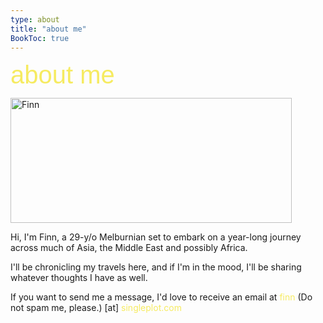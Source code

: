 ```yaml
---
type: about
title: "about me"
BookToc: true
---
```


<span style="font-family: 'AlteHaasGrotesk-Bold', sans-serif; color: #F6EB61; font-size: 40px;">about me</span>

<img src="/images/myself.png" width="450" height="200" alt="Finn">
 
Hi, I'm Finn, a 29-y/o Melburnian set to embark on a year-long journey across much of Asia, the Middle East and possibly Africa. 

I'll be chronicling my travels here, and if I'm in the mood, I'll be sharing whatever thoughts I have as well.

If you want to send me a message, I'd love to receive an email at <span style="color: #F6EB61;">finn</span> <span class="nospam"> (Do not spam me, please.) </span> [at] <span style="color: #F6EB61;">singleplot.com</span>